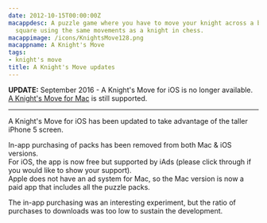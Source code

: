 ```yaml
---
date: 2012-10-15T00:00:00Z
macappdesc: A puzzle game where you have to move your knight across a board to a target
  square using the same movements as a knight in chess.
macappimage: /icons/KnightsMove128.png
macappname: A Knight's Move
tags:
- knight's move
title: A Knight's Move updates
---
```


**UPDATE:** September 2016 - A Knight's Move for iOS is no longer available.<br>
[A Knight's Move for Mac][1] is still supported.

---

A Knight's Move for iOS has been updated to take advantage of the taller iPhone
5 screen.

In-app purchasing of packs has been removed from both Mac & iOS versions.\
For iOS, the app is now free but supported by iAds (please click through if you would
like to show your support).\
Apple does not have an ad system for Mac, so the Mac version is now a paid app
that includes all the puzzle packs.

The in-app purchasing was an interesting experiment, but the ratio of purchases
to downloads was too low to sustain the development.

[1]: /knightsmove/
